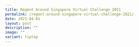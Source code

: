 ```yaml
---
title: Regent Around Singapore Virtual Challenge 2021
permalink: /regent-around-singapore-virtual-challenge-2021/
date: 2021-04-01
layout: post
description: ""
image: ""
variant: tiptap
---
```


